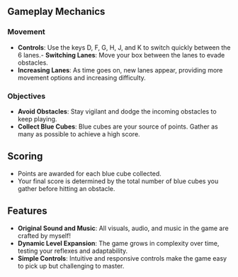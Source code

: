 ## Gameplay Mechanics

### Movement
- **Controls**: Use the keys D, F, G, H, J, and K to switch quickly between the 6 lanes.- **Switching Lanes**: Move your box between the lanes to evade obstacles.
- **Increasing Lanes**: As time goes on, new lanes appear, providing more movement options and increasing difficulty.

### Objectives
- **Avoid Obstacles**: Stay vigilant and dodge the incoming obstacles to keep playing.
- **Collect Blue Cubes**: Blue cubes are your source of points. Gather as many as possible to achieve a high score.

## Scoring
- Points are awarded for each blue cube collected.
- Your final score is determined by the total number of blue cubes you gather before hitting an obstacle.

## Features
- **Original Sound and Music**: All visuals, audio, and music in the game are crafted by myself!
- **Dynamic Level Expansion**: The game grows in complexity over time, testing your reflexes and adaptability.
- **Simple Controls**: Intuitive and responsive controls make the game easy to pick up but challenging to master.
